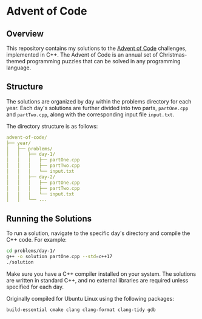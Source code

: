 # Advent of Code

## Overview

This repository contains my solutions to the [Advent of Code](https://adventofcode.com) challenges, implemented in C++. The Advent of Code is an annual set of Christmas-themed programming puzzles that can be solved in any programming language.

## Structure

The solutions are organized by day within the problems directory for each year. Each day's solutions are further divided into two parts, `partOne.cpp` and `partTwo.cpp`, along with the corresponding input file `input.txt`.

The directory structure is as follows:

```yaml
advent-of-code/
├── year/
│   ├── problems/
│   │   ├── day-1/
│   │   │   ├── partOne.cpp
│   │   │   ├── partTwo.cpp
│   │   │   └── input.txt
│   │   ├── day-2/
│   │   │   ├── partOne.cpp
│   │   │   ├── partTwo.cpp
│   │   │   └── input.txt
│   │   └── ...
```

## Running the Solutions

To run a solution, navigate to the specific day's directory and compile the C++ code. For example:

```sh
cd problems/day-1/
g++ -o solution partOne.cpp --std=c++17
./solution
```

Make sure you have a C++ compiler installed on your system. The solutions are written in standard C++, and no external libraries are required unless specified for each day.

Originally compiled for Ubuntu Linux using the following packages:

```
build-essential cmake clang clang-format clang-tidy gdb
```
